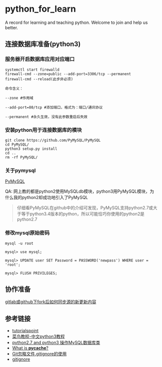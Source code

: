 # python_for_learn
A record for learning and teaching python.
Welcome to join and help us better.

## 连接数据库准备(python3)

### 服务器开启数据库应用对应端口

```
systemctl start firewalld 
firewall-cmd --zone=public --add-port=3306/tcp --permanent
firewall-cmd --reload(此步非必须)
```

```
命令含义：

--zone #作用域

--add-port=80/tcp #添加端口，格式为：端口/通讯协议

--permanent #永久生效，没有此参数重启后失效
```

### 安装python用于连接数据库的模块

```
git clone https://github.com/PyMySQL/PyMySQL
cd PyMySQL/
python3 setup.py install
cd ..
rm -rf PyMySQL/
```

### 关于pymysql

[PyMySQL](https://github.com/PyMySQL/PyMySQL)

QA: 网上教的都是python2使用MySQLdb模块，python3用PyMySQL模块，为什么我的python2却成功地引入了PyMySQL

> 仔细看PyMySQL在github中的介绍可发现，PyMySQL支持python2.7或大于等于python3.4版本的python，所以可能恰巧你使用的python2是python2.7

### 修改mysql原始密码

```
mysql -u root

mysql> use mysql;

mysql> UPDATE user SET Password = PASSWORD('newpass') WHERE user = 'root';

mysql> FLUSH PRIVILEGES;
```

## 协作准备

[gitlab或github下fork后如何同步源的新更新内容](https://www.zhihu.com/question/28676261)

## 参考链接

- [tutorialspoint](https://www.tutorialspoint.com/python3/python_database_access.htm)
- [菜鸟教程-中文python3教程](http://www.runoob.com/python3/python3-mysql.html)
- [python2.7 and python3 操作MySQL数据库类](https://my.oschina.net/leeyisoft/blog/909145)
- [What is __pycache__?](https://stackoverflow.com/questions/16869024/what-is-pycache)
- [Git忽略文件.gitignore的使用](https://www.jianshu.com/p/a09a9b40ad20)
- [gitignore](https://github.com/github/gitignore)